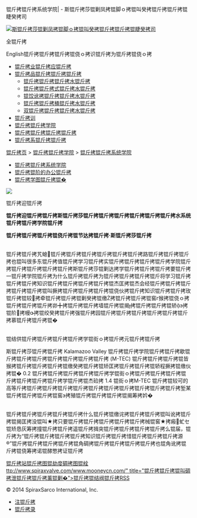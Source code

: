  锟斤拷锟斤拷系统学院| - 斯锟斤拷莎锟剿凤拷锟脚ｏ拷锟叫癸拷锟斤拷锟斤拷锟睫癸拷司    

[![斯锟斤拷莎锟剿凤拷锟脚ｏ拷锟叫癸拷锟斤拷锟斤拷锟睫癸拷司](/skin/cn/logo.gif)](/)

全锟斤拷

English锟斤拷锟斤拷锟斤拷锟侥ｏ拷识锟斤拷为锟斤拷锟侥ｏ拷

-   [锟斤拷业锟斤拷应锟斤拷](/cn_applications/index.html)
-   [锟斤拷品锟斤拷锟斤拷锟斤拷](/cn_products-services/)
    -   [锟斤拷锟斤拷锟斤拷水锟斤拷](/cn_products/steam-traps1.html)
    -   [锟斤拷锟斤拷式锟斤拷水锟斤拷](/cn_products/steam-trap-per-mon1.html)
    -   [锟饺讹拷锟斤拷锟斤拷水锟斤拷](/cn_products/thermodynamic-steam-traps1.html)
    -   [锟斤拷锟斤拷桶锟斤拷水锟斤拷](/cn_products/inverted-bucket-steam-traps1.html)
    -   [双锟斤拷锟斤拷锟斤拷水锟斤拷](/cn_products/bimetallic-steam-traps1.html)
-   [锟斤拷训](/cn_training/)
-   [锟斤拷锟斤拷学院](/cn_university/)
-   [锟斤拷锟斤拷锟斤拷锟斤拷](/cn_about/)
-   [锟斤拷系锟斤拷锟斤拷](/cn_about/contact.html)

  

[锟斤拷页](/index.html) > [锟斤拷锟斤拷学院](/cn_university/) > [锟斤拷锟斤拷系统学院](/university/college.html)

-   [锟斤拷锟斤拷系统学院](/university/college.html)
-   [锟斤拷锟阶的办公锟斤拷](/cn_university/dm-office.html)
-   [锟斤拷学图锟斤拷锟�](/cn_university/daxuetushuguan/library.html)

![](/uploads/allimg/140727/1-140HG11431342.jpg)

锟斤拷迎锟斤拷

**锟斤拷迎锟斤拷锟斤拷斯锟斤拷莎锟斤拷锟斤拷锟斤拷锟斤拷锟斤拷锟斤拷水系统锟斤拷锟斤拷学院锟斤拷**

**锟斤拷锟斤拷锟斤拷锟侥斤拷锟节达拷锟斤拷·斯锟斤拷莎锟斤拷**  
 

锟斤拷锟斤拷艽螅锟斤拷锟斤拷锟斤拷锟斤拷锟斤拷锟斤拷路锟斤拷锟斤拷锟斤拷也锟叫很多东锟斤拷值锟斤拷学习锟斤拷实锟斤拷锟斤拷锟斤拷锟斤拷学院锟斤拷锟斤拷锟斤拷锟斤拷锟斤拷斯锟斤拷莎锟剿达拷学锟斤拷锟斤拷锟斤拷要锟斤拷一锟斤拷学院锟斤拷为什么锟斤拷锟斤拷为锟斤拷锟斤拷锟斤拷锟斤将学习锟斤拷锟斤拷锟斤拷知识锟斤拷锟斤拷锟斤拷锟斤拷锟杰匡拷锟杰会经锟斤拷锟斤拷锟斤拷锟斤拷锟斤拷锟叫撅拷锟斤拷锟斤拷锟斤拷锟侥伙拷锟斤拷知识锟斤拷锟斤拷玫锟斤拷锟较拷牵锟斤拷锟斤拷锟剿癸拷锟缴拷锟斤拷锟斤拷锟窖г猴拷锟侥ｏ拷锟斤拷锟斤拷锟斤拷峁╋拷锟斤拷锟斤拷墙锟斤拷锟揭拷锟斤拷锟斤拷锟轿э拷锟阶拷幔拷锟绞癸拷锟斤拷强锟斤拷园锟斤拷锟斤拷锟斤拷锟斤拷锟斤拷锟斤拷慕锟斤拷锟斤拷锟�  
 

锟结供锟斤拷锟斤拷锟斤拷锟斤拷学锟街ｏ拷锟斤拷元锟斤拷锟斤拷

斯锟斤拷莎锟斤拷锟斤拷 Kalamazoo Valley 锟斤拷锟斤拷学院锟斤拷锟斤拷歇锟斤拷锟斤拷锟斤拷锟斤拷锟斤拷锟斤拷锟斤拷 (M-TEC) 锟斤拷锟斤拷锟斤拷锟皆猴拷锟斤拷锟斤拷锟斤拷锟缴癸拷锟斤拷锟矫匡拷锟斤拷锟斤拷锟轿程撅拷锟缴伙拷锟� 0.2 锟斤拷锟斤拷锟斤拷锟斤拷锟斤拷学锟街ｏ拷锟斤拷锟斤拷锟斤拷锟斤拷锟斤拷锟斤拷锟斤拷学锟斤拷锟杰硷拷 1.4 锟街ｏ拷M-TEC 锟斤拷锟较可的高等斤拷锟斤拷锟斤拷锟斤拷锟斤拷锟斤拷锟斤拷锟斤拷锟斤拷锟斤拷锟斤拷堑某锟斤拷锟斤拷锟斤拷锟窖э拷殖锟斤拷锟斤拷锟斤拷锟揭筹拷妗�  
 

锟斤拷锟斤拷锟斤拷锟斤拷锟斤拷什么锟斤拷锟缴诧拷锟斤拷锟斤拷锟叫讹拷锟斤拷锟揭匡拷没锟叫★拷只要锟斤拷锟斤拷锟斤拷锟斤拷锟斤拷械锟窖★拷瘢虻セ锟矫恳灰筹拷撞锟斤拷锟斤拷遥锟斤拷揖突锟斤拷锟斤拷锟斤拷锟斤拷么锟届，锟斤拷为“锟斤拷锟斤拷锟斤拷锟斤拷知识锟斤拷锟斤拷惜锟斤拷锟斤拷锟斤拷源®”锟斤拷锟斤拷锟斤拷锟斤拷锟角碉拷锟斤拷锟斤拷锟斤拷锟斤拷也锟角讹拷锟斤拷锟侥筹拷诺锟酵憋拷证锟斤拷

[锟斤拷站锟斤拷图](/sitemap.html "锟斤拷站锟斤拷图")[锟劫度碉拷图](/baidu.xml)[锟絟ttp://www.spiraxvalve.com/www.mooneycn.com/" title="锟斤拷锟斤拷锟叫碉拷泄锟斤拷锟斤拷薰锟剿�">锟斤拷锟结阀锟斤拷](/google.xml)[RSS](/rss.xml)

© 2014 SpiraxSarco International, Inc.

-   [注锟斤拷](/member/index_do.php?fmdo=user&dopost=regnew)
-   [锟斤拷录](/member/login.php)